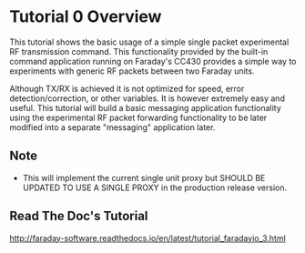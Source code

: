 
# Tutorial 0 Overview

This tutorial shows the  basic usage of a simple single packet experimental RF transmission command. This functionality provided by the built-in command application running on Faraday's CC430 provides a simple way to experiments with generic RF packets between two Faraday units.

Although TX/RX is achieved it is not optimized for speed, error detection/correction, or other variables. It is however extremely easy and useful. This tutorial will build a basic messaging application functionality using the experimental RF packet forwarding functionality to be later modified into a separate "messaging" application later.

## Note

* This will implement the current single unit proxy but SHOULD BE UPDATED TO USE A SINGLE PROXY in the production release version.

## Read The Doc's Tutorial

http://faraday-software.readthedocs.io/en/latest/tutorial_faradayio_3.html